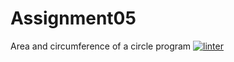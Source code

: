 # Assignment05
Area and circumference of a circle program
[![linter](https://github.com/Emily-Jette/Assignment05/workflows/linter/badge.svg)](https://github.com/marketplace/actions/super-linter)
